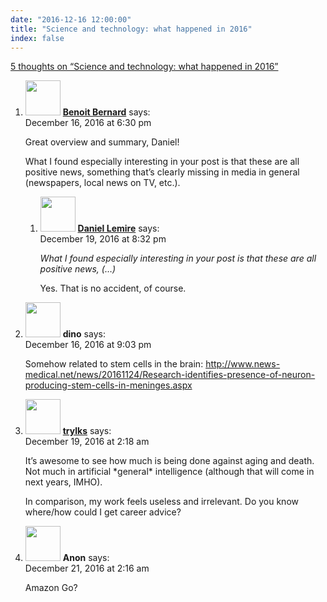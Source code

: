 ```yaml
---
date: "2016-12-16 12:00:00"
title: "Science and technology: what happened in 2016"
index: false
---
```


[5 thoughts on &ldquo;Science and technology: what happened in 2016&rdquo;](/lemire/blog/2016/12-16-science-and-technology-what-happened-in-2016)

<ol class="comment-list">
<li id="comment-262683" class="comment even thread-even depth-1 parent">
<div class="comment-author vcard">
<img alt src="https://secure.gravatar.com/avatar/ea4a09f32fa08e754f344887617af6ba?s=56&#038;d=mm&#038;r=g" srcset="https://secure.gravatar.com/avatar/ea4a09f32fa08e754f344887617af6ba?s=112&#038;d=mm&#038;r=g 2x" class="avatar avatar-56 photo" height="56" width="56" decoding="async" /> <b class="fn"><a href="https://benbernardblog.com" class="url" rel="ugc external nofollow">Benoit Bernard</a></b> <span class="says">says:</span> </div>
<div class="comment-metadata"><time datetime="2016-12-16T18:30:09+00:00">December 16, 2016 at 6:30 pm</time></a> </div>
<div class="comment-content">
<p>Great overview and summary, Daniel!</p>
<p>What I found especially interesting in your post is that these are all positive news, something that&rsquo;s clearly missing in media in general (newspapers, local news on TV, etc.).</p>
</div>
<ol class="children">
<li id="comment-263043" class="comment byuser comment-author-lemire bypostauthor odd alt depth-2">
<div class="comment-author vcard">
<img alt src="https://secure.gravatar.com/avatar/2ca999bef9535950f5b84281a4dab006?s=56&#038;d=mm&#038;r=g" srcset="https://secure.gravatar.com/avatar/2ca999bef9535950f5b84281a4dab006?s=112&#038;d=mm&#038;r=g 2x" class="avatar avatar-56 photo" height="56" width="56" decoding="async" /> <b class="fn"><a href="https://lemire.me/en/" class="url" rel="ugc">Daniel Lemire</a></b> <span class="says">says:</span> </div>
<div class="comment-metadata"><time datetime="2016-12-19T20:32:54+00:00">December 19, 2016 at 8:32 pm</time></a> </div>
<div class="comment-content">
<p><em>What I found especially interesting in your post is that these are all positive news, (&#8230;) </em></p>
<p>Yes. That is no accident, of course.</p>
</div>
</li>
</ol>
</li>
<li id="comment-262691" class="comment even thread-odd thread-alt depth-1">
<div class="comment-author vcard">
<img alt src="https://secure.gravatar.com/avatar/f240dc4927573f53a408226d3a7d8d81?s=56&#038;d=mm&#038;r=g" srcset="https://secure.gravatar.com/avatar/f240dc4927573f53a408226d3a7d8d81?s=112&#038;d=mm&#038;r=g 2x" class="avatar avatar-56 photo" height="56" width="56" loading="lazy" decoding="async" /> <b class="fn">dino</b> <span class="says">says:</span> </div>
<div class="comment-metadata"><time datetime="2016-12-16T21:03:04+00:00">December 16, 2016 at 9:03 pm</time></a> </div>
<div class="comment-content">
<p>Somehow related to stem cells in the brain: <a href="http://www.news-medical.net/news/20161124/Research-identifies-presence-of-neuron-producing-stem-cells-in-meninges.aspx" rel="nofollow ugc">http://www.news-medical.net/news/20161124/Research-identifies-presence-of-neuron-producing-stem-cells-in-meninges.aspx</a></p>
</div>
</li>
<li id="comment-262966" class="comment odd alt thread-even depth-1">
<div class="comment-author vcard">
<img alt src="https://secure.gravatar.com/avatar/3f0dca2a49b77013585c0fd9cffb267c?s=56&#038;d=mm&#038;r=g" srcset="https://secure.gravatar.com/avatar/3f0dca2a49b77013585c0fd9cffb267c?s=112&#038;d=mm&#038;r=g 2x" class="avatar avatar-56 photo" height="56" width="56" loading="lazy" decoding="async" /> <b class="fn"><a href="https://twitter.com/trylks" class="url" rel="ugc external nofollow">trylks</a></b> <span class="says">says:</span> </div>
<div class="comment-metadata"><time datetime="2016-12-19T02:18:19+00:00">December 19, 2016 at 2:18 am</time></a> </div>
<div class="comment-content">
<p>It&rsquo;s awesome to see how much is being done against aging and death. Not much in artificial *general* intelligence (although that will come in next years, IMHO).</p>
<p>In comparison, my work feels useless and irrelevant. Do you know where/how could I get career advice?</p>
</div>
</li>
<li id="comment-263247" class="comment even thread-odd thread-alt depth-1">
<div class="comment-author vcard">
<img alt src="https://secure.gravatar.com/avatar/6540f6d734a79668b435b489a74ff8d3?s=56&#038;d=mm&#038;r=g" srcset="https://secure.gravatar.com/avatar/6540f6d734a79668b435b489a74ff8d3?s=112&#038;d=mm&#038;r=g 2x" class="avatar avatar-56 photo" height="56" width="56" loading="lazy" decoding="async" /> <b class="fn">Anon</b> <span class="says">says:</span> </div>
<div class="comment-metadata"><time datetime="2016-12-21T02:16:25+00:00">December 21, 2016 at 2:16 am</time></a> </div>
<div class="comment-content">
<p>Amazon Go?</p>
</div>
</li>
</ol>
